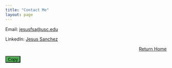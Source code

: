 ```yaml
---
title: "Contact Me"
layout: page 
---
```


Email: [jesusfsa@usc.edu](mailto:jesusfsa@usc.edu)

LinkedIn: [Jesus Sanchez](https://www.linkedin.com/in/jesus-sanchez1/)

<div style="text-align: right;">
  
  <a href="/index">Return Home</a>
  
</div>


<div style="position: relative;">
  <input type="text" id="hiddenInput" value="Hello, World!" style="position: absolute; left: -9999px;">
  <button 
    onclick="copyToClipboard()"
    class="copy-button"
    style="background-color: #4CAF50"
  >
    Copy
  </button>
</div>

<script>
  function copyToClipboard() {
    var copyText = document.getElementById("hiddenInput");
    copyText.select();
    copyText.setSelectionRange(0, 99999); // For mobile devices
    document.execCommand("copy");
    alert("Copied the text: " + copyText.value);
  }
</script>

